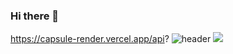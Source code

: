 ### Hi there 👋

<!--
**chaeyard/chaeyard** is a ✨ _special_ ✨ repository because its `README.md` (this file) appears on your GitHub profile.

Here are some ideas to get you started:

- 🔭 I’m currently working on ...
- 🌱 I’m currently learning ...
- 👯 I’m looking to collaborate on ...
- 🤔 I’m looking for help with ...
- 💬 Ask me about ...
- 📫 How to reach me: ...
- 😄 Pronouns: ...
- ⚡ Fun fact: ...
-->

https://capsule-render.vercel.app/api?
![header](https://capsule-render.vercel.app/api?type=venom&color=auto&height=300&section=header&text=capsule%20render&fontSize=90)
<img src="https://capsule-render.vercel.app/api?type=venom&color=auto&height=300&section=header&text=capsule%20render&fontSize=90" />
